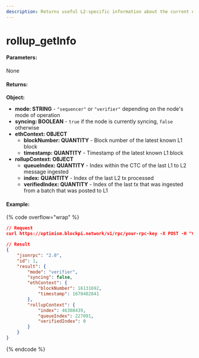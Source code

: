 ```yaml
---
description: Returns useful L2-specific information about the current node.
---
```


# rollup\_getInfo

#### **Parameters:**

None

#### **Returns:**

**Object:**

* **mode: STRING** - `"sequencer"` or `"verifier"` depending on the node's mode of operation
* **syncing: BOOLEAN** - `true` if the node is currently syncing, `false` otherwise
* **ethContext: OBJECT**
  * **blockNumber: QUANTITY** - Block number of the latest known L1 block
  * **timestamp: QUANTITY** - Timestamp of the latest known L1 block
* **rollupContext: OBJECT**
  * **queueIndex: QUANTITY** - Index within the CTC of the last L1 to L2 message ingested
  * **index: QUANTITY** - Index of the last L2 tx processed
  * **verifiedIndex: QUANTITY** - Index of the last tx that was ingested from a batch that was posted to L1

#### Example:

{% code overflow="wrap" %}
```json
// Request
curl https://optimism.blockpi.network/v1/rpc/your-rpc-key -X POST -H "Content-Type: application/json" --data '{"jsonrpc":"2.0","method":"rollup_getInfo","params":[],"id":1}'

// Result
{
    "jsonrpc": "2.0",
    "id": 1,
    "result": {
        "mode": "verifier",
        "syncing": false,
        "ethContext": {
            "blockNumber": 16131692,
            "timestamp": 1670402841
        },
        "rollupContext": {
            "index": 46308439,
            "queueIndex": 227091,
            "verifiedIndex": 0
        }
    }
}
```
{% endcode %}
